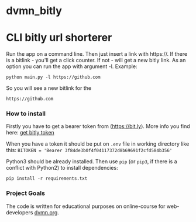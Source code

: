 # dvmn_bitly

# CLI bitly url shorterer

Run the app on a command line. Then just insert a link with https://. If there is a bitlink - you'll get a click counter. If not - will get a new bitly link. As an option you can run the app with argument -l. Example:
```
python main.py -l https://github.com
```
So you will see a new bitlink for the 
```
https://github.com
```

### How to install

Firstly you have to get a bearer token from (https://bit.ly). More info you find here: [get bitly token](https://dev.bitly.com/)

When you have a token it should be put on ```.env``` file in working directory like this:
```BITOKEN = 'Bearer 3f84de3b0f4f04117372d8b69691f2cfd584b356'```

Python3 should be already installed. 
Then use `pip` (or `pip3`, if there is a conflict with Python2) to install dependencies:
```
pip install -r requirements.txt
```

### Project Goals

The code is written for educational purposes on online-course for web-developers [dvmn.org](https://dvmn.org/).